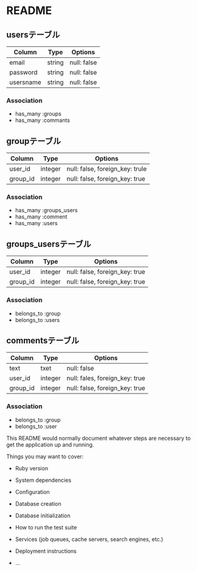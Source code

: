 # README
## usersテーブル
|Column|Type|Options|
|------|----|-------|
|email|string|null: false|
|password|string|null: false|
|usersname|string|null: false|
### Association
- has_many :groups
- has_many :commants

## groupテーブル
|Column|Type|Options|
|------|----|-------|
|user_id|integer|null: false, foreign_key: trule|
|group_id|integer|null: false, foreign_key: true|
### Association
- has_many :groups_users
- has_many :comment
- has_many :users

## groups_usersテーブル
|Column|Type|Options|
|------|----|-------|
|user_id|integer|null: false, foreign_key: true|
|group_id|integer|null: false, foreign_key: true|
### Association
- belongs_to :group
- belongs_to :users

## commentsテーブル
|Column|Type|Options|
|------|----|-------|
|text|txet|null: false|
|user_id|integer|null: fales, foreign_key: true|
|group_id|integer|null: false, foreign_key: true|
### Association
- belongs_to :group
- belongs_to :user

This README would normally document whatever steps are necessary to get the
application up and running.

Things you may want to cover:

* Ruby version

* System dependencies

* Configuration

* Database creation

* Database initialization

* How to run the test suite

* Services (job queues, cache servers, search engines, etc.)

* Deployment instructions

* ...
